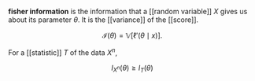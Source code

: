 **fisher information** is the information that a [[random variable]] $X$ gives us about its parameter $\theta$. It is the [[variance]] of the [[score]].

$$
\mathcal{I}(\theta) = \mathbb{V}\left[\ell'(\theta \mid x)\right].
$$


For a [[statistic]] $T$ of the data $X^n$,

$$
I_{X^n}(\theta) \geqslant I_T(\theta)
$$